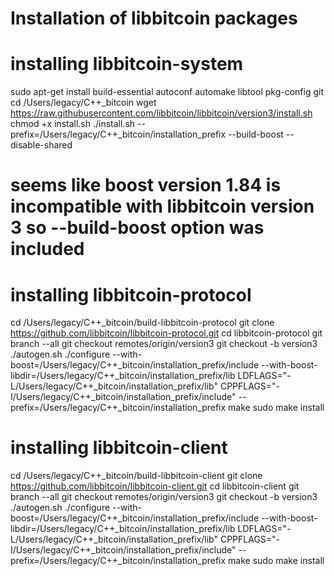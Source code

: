 # Installation of libbitcoin packages

# installing libbitcoin-system
sudo apt-get install build-essential autoconf automake libtool pkg-config git
cd /Users/legacy/C++_bitcoin
wget https://raw.githubusercontent.com/libbitcoin/libbitcoin/version3/install.sh
chmod +x install.sh
./install.sh --prefix=/Users/legacy/C++_bitcoin/installation_prefix --build-boost --disable-shared
# seems like boost version 1.84 is incompatible with libbitcoin version 3 so --build-boost option was included

# installing libbitcoin-protocol
cd /Users/legacy/C++_bitcoin/build-libbitcoin-protocol
git clone https://github.com/libbitcoin/libbitcoin-protocol.git
cd libbitcoin-protocol
git branch --all
git checkout remotes/origin/version3
git checkout -b version3
./autogen.sh
./configure --with-boost=/Users/legacy/C++_bitcoin/installation_prefix/include --with-boost-libdir=/Users/legacy/C++_bitcoin/installation_prefix/lib LDFLAGS="-L/Users/legacy/C++_bitcoin/installation_prefix/lib" CPPFLAGS="-I/Users/legacy/C++_bitcoin/installation_prefix/include" --prefix=/Users/legacy/C++_bitcoin/installation_prefix
make
sudo make install

# installing libbitcoin-client
cd /Users/legacy/C++_bitcoin/build-libbitcoin-client
git clone https://github.com/libbitcoin/libbitcoin-client.git
cd libbitcoin-client
git branch --all
git checkout remotes/origin/version3
git checkout -b version3
./autogen.sh
./configure --with-boost=/Users/legacy/C++_bitcoin/installation_prefix/include --with-boost-libdir=/Users/legacy/C++_bitcoin/installation_prefix/lib LDFLAGS="-L/Users/legacy/C++_bitcoin/installation_prefix/lib" CPPFLAGS="-I/Users/legacy/C++_bitcoin/installation_prefix/include" --prefix=/Users/legacy/C++_bitcoin/installation_prefix
make
sudo make install
